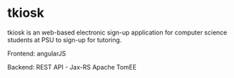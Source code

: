 # tkiosk

tkiosk is an web-based electronic sign-up application for computer science students at PSU to sign-up for tutoring.

Frontend:
angularJS

Backend:
REST API - Jax-RS
Apache TomEE
